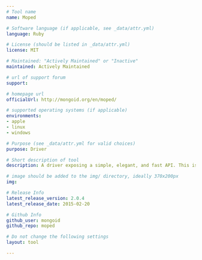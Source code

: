 ```yaml
---
# Tool name
name: Moped

# Software language (if applicable, see _data/attr.yml)
language: Ruby

# License (should be listed in _data/attr.yml)
license: MIT

# Maintained: "Actively Maintained" or "Inactive"
maintained: Actively Maintained

# url of support forum
support: 

# homepage url
officialUrl: http://mongoid.org/en/moped/

# supported operating systems (if applicable)
environments:
- apple
- linux
- windows

# Purpose (see _data/attr.yml for valid choices)
purpose: Driver

# Short description of tool
description: A driver exposing a simple, elegant, and fast API. This is the supported driver for the Mongoid ODM.

# image should be added to the img/ directory, ideally 370x200px
img: 

# Release Info
latest_release_version: 2.0.4
latest_release_date: 2015-02-20

# Github Info
github_user: mongoid
github_repo: moped

# Do not change the following settings
layout: tool

---
```



